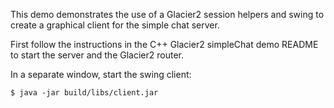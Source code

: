 This demo demonstrates the use of a Glacier2 session helpers and swing
to create a graphical client for the simple chat server.

First follow the instructions in the C++ Glacier2 simpleChat demo
README to start the server and the Glacier2 router.

In a separate window, start the swing client:
```
$ java -jar build/libs/client.jar
```